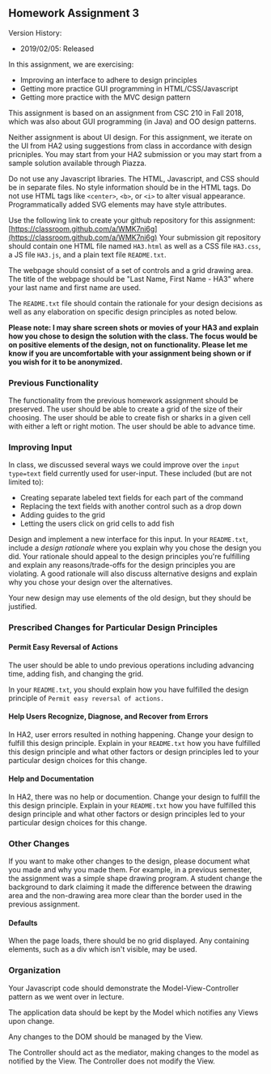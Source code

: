 ## Homework Assignment 3

Version History: 

- 2019/02/05: Released

In this assignment, we are exercising:

- Improving an interface to adhere to design principles
- Getting more practice GUI programming in HTML/CSS/Javascript
- Getting more practice with the MVC design pattern

This assignment is based on an assignment from CSC 210 in Fall 2018, which was
also about GUI programming (in Java) and OO design patterns. 

Neither assignment is about UI design. For this assignment, we iterate on the
UI from HA2 using suggestions from class in accordance with design pricniples.
You may start from your HA2 submission or you may start from a sample
solution available through Piazza.

Do not use any Javascript libraries. The HTML, Javascript, and CSS should be
in separate files. No style information should be in the HTML tags. Do not use
HTML tags like `<center>`, `<b>`, or `<i>` to alter visual appearance.
Programmatically added SVG elements may have style attributes.

Use the following link to create your github repository for this assignment:
[https://classroom.github.com/a/WMK7ni6g](https://classroom.github.com/a/WMK7ni6g)
Your submission git repository should contain one HTML file named `HA3.html`
as well as a CSS file `HA3.css`, a JS file `HA3.js`, and a plain text file
`README.txt`.

The webpage should consist of a set of controls and a grid drawing area. The
title of the webpage should be "Last Name, First Name - HA3" where your last
name and first name are used.

The `README.txt` file should contain the rationale for your design decisions
as well as any elaboration on specific design principles as noted below.

**Please note: I may share screen shots or movies of your HA3 and explain how
you chose to design the solution with the class. The focus would be on
positive elements of the design, not on functionality. Please let me know if
you are uncomfortable with your assignment being shown or if you wish for it
to be anonymized.**

### Previous Functionality

The functionality from the previous homework assignment should be preserved.
The user should be able to create a grid of the size of their choosing. The
user should be able to create fish or sharks in a given cell with either a
left or right motion. The user should be able to advance time. 

### Improving Input

In class, we discussed several ways we could improve over the `input
type=text` field currently used for user-input. These included (but are not
limited to):

- Creating separate labeled text fields for each part of the command
- Replacing the text fields with another control such as a drop down
- Adding guides to the grid
- Letting the users click on grid cells to add fish

Design and implement a new interface for this input. In your `README.txt`,
include a *design rationale* where you explain why you chose the design you
did. Your rationale should appeal to the design principles you're fulfilling
and explain any reasons/trade-offs for the design principles you are
violating. A good rationale will also discuss alternative designs and explain
why you chose your design over the alternatives.

Your new design may use elements of the old design, but they should be
justified.


### Prescribed Changes for Particular Design Principles


#### Permit Easy Reversal of Actions

The user should be able to undo previous operations including advancing time,
adding fish, and changing the grid.

In your `README.txt`, you should explain how you have fulfilled the design
principle of `Permit easy reversal of actions.`


#### Help Users Recognize, Diagnose, and Recover from Errors

In HA2, user errors resulted in nothing happening. Change your design to
fulfill this design principle. Explain in your `README.txt` how you have
fulfilled this design principle and what other factors or design principles
led to your particular design choices for this change.

#### Help and Documentation

In HA2, there was no help or documention. Change your design to fulfill the
this design principle. Explain in your `README.txt` how you have fulfilled this
design principle and what other factors or design principles led to your
particular design choices for this change.


### Other Changes

If you want to make other changes to the design, please document what you made
and why you made them. For example, in a previous semester, the assignment was
a simple shape drawing program. A student change the background to dark
claiming it made the difference between the drawing area and the non-drawing
area more clear than the border used in the previous assignment.


#### Defaults

When the page loads, there should be no grid displayed. Any containing
elements, such as a div which isn't visible, may be used.


### Organization

Your Javascript code should demonstrate the Model-View-Controller pattern as
we went over in lecture. 

The application data should be kept by the Model which notifies any Views upon
change.

Any changes to the DOM should be managed by the View. 

The Controller should act as the mediator, making changes to the model as
notified by the View. The Controller does not modify the View.


